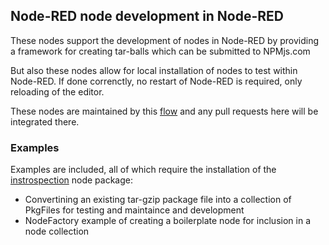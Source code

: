 ## Node-RED node development in Node-RED

These nodes support the development of nodes in Node-RED by providing a framework for creating tar-balls which can be submitted to NPMjs.com

But also these nodes allow for local installation of nodes to test within Node-RED. If done correnctly, no restart of Node-RED is required, only reloading of the editor.

These nodes are maintained by this [flow](https://flowhub.org/f/b92be5062203ff69) and any pull requests here will be integrated there.


### Examples 

Examples are included, all of which require the installation of the [instrospection](https://flows.nodered.org/node/@gregoriusrippenstein/node-red-contrib-introspection) node package:

- Convertining an existing tar-gzip package file into a collection of PkgFiles for testing and maintaince and development
- NodeFactory example of creating a boilerplate node for inclusion in a node collection

